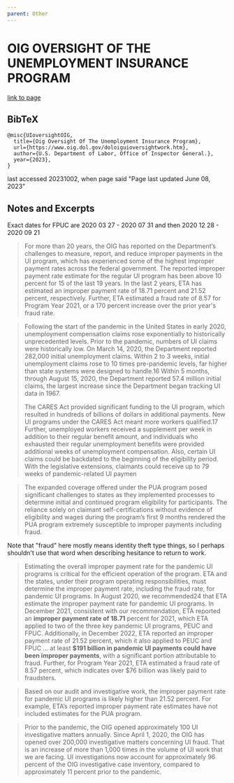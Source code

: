 ```yaml
---
parent: Other
---
```



# OIG OVERSIGHT OF THE UNEMPLOYMENT INSURANCE PROGRAM

[link to page](https://www.oig.dol.gov/doloiguioversightwork.htm)


## BibTeX
```
@misc{UIoversightOIG,
  title={Oig Oversight Of The Unemployment Insurance Program},
  url={https://www.oig.dol.gov/doloiguioversightwork.htm},
  author={U.S. Department of Labor, Office of Inspector General.},
  year={2023},
}
```

last accessed 20231002, when page said "Page last updated June 08, 2023"


## Notes and Excerpts

Exact dates for FPUC are 2020 03 27 - 2020 07 31 and then 2020 12 28 - 2020 09 21


> For more than 20 years, the OIG has reported on the Department’s challenges to measure, report, and reduce improper payments in the UI program, which has experienced some of the highest improper payment rates across the federal government. The reported improper payment rate estimate for the regular UI program has been above 10 percent for 15 of the last 19 years. In the last 2 years, ETA has estimated an improper payment rate of 18.71 percent and 21.52 percent, respectively. Further, ETA estimated a fraud rate of 8.57 for Program Year 2021, or a 170 percent increase over the prior year's fraud rate.



> Following the start of the pandemic in the United States in early 2020, unemployment compensation claims rose exponentially to historically unprecedented levels. Prior to the pandemic, numbers of UI claims were historically low. On March 14, 2020, the Department reported 282,000 initial unemployment claims. Within 2 to 3 weeks, initial unemployment claims rose to 10 times pre-pandemic levels, far higher than state systems were designed to handle.16 Within 5 months, through August 15, 2020, the Department reported 57.4 million initial claims, the largest increase since the Department began tracking UI data in 1967.
> 
> The CARES Act provided significant funding to the UI program, which resulted in hundreds of billions of dollars in additional payments. New UI programs under the CARES Act meant more workers qualified.17 Further, unemployed workers received a supplement per week in addition to their regular benefit amount, and individuals who exhausted their regular unemployment benefits were provided additional weeks of unemployment compensation. Also, certain UI claims could be backdated to the beginning of the eligibility period. With the legislative extensions, claimants could receive up to 79 weeks of pandemic-related UI paymen

>  The expanded coverage offered under the PUA program posed significant challenges to states as they implemented processes to determine initial and continued program eligibility for participants. The reliance solely on claimant self-certifications without evidence of eligibility and wages during the program’s first 9 months rendered the PUA program extremely susceptible to improper payments including fraud. 

Note that "fraud" here mostly means identity theft type things, so I perhaps shouldn't use that word when describing hesitance to return to work.

> Estimating the overall improper payment rate for the pandemic UI programs is critical for the efficient operation of the program. ETA and the states, under their program operating responsibilities, must determine the improper payment rate, including the fraud rate, for pandemic UI programs. In August 2020, we recommended24 that ETA estimate the improper payment rate for pandemic UI programs. In December 2021, consistent with our recommendation, ETA reported an **improper payment rate of 18.71** percent for 2021, which ETA applied to two of the three key pandemic UI programs, PEUC and FPUC. Additionally, in December 2022, ETA reported an improper payment rate of 21.52 percent, which it also applied to PEUC and FPUC ... at least **$191 billion in pandemic UI payments could have been improper payments**, with a significant portion attributable to fraud. Further, for Program Year 2021, ETA estimated a fraud rate of 8.57 percent, which indicates over $76 billion was likely paid to fraudsters.


> Based on our audit and investigative work, the improper payment rate for pandemic UI programs is likely higher than 21.52 percent. For example, ETA’s reported improper payment rate estimates have not included estimates for the PUA program. 

>  Prior to the pandemic, the OIG opened approximately 100 UI investigative matters annually. Since April 1, 2020, the OIG has opened over 200,000 investigative matters concerning UI fraud. That is an increase of more than 1,000 times in the volume of UI work that we are facing. UI investigations now account for approximately 96 percent of the OIG investigative case inventory, compared to approximately 11 percent prior to the pandemic.















